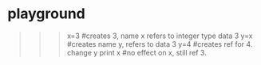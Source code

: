 # playground
>>> x=3  #creates 3, name x refers to integer type data 3
>>>y=x   #creates name y, refers to data 3
>>>y=4   #creates ref for 4. change y
>>>print x #no effect on x, still ref 3.

